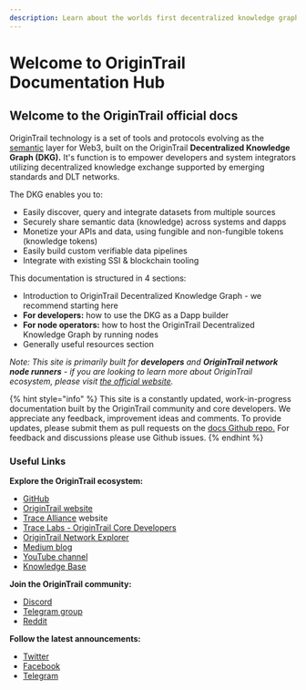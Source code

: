 ```yaml
---
description: Learn about the worlds first decentralized knowledge graph
---
```


# Welcome to OriginTrail Documentation Hub

## Welcome to the OriginTrail official docs

OriginTrail technology is a set of tools and protocols evolving as the [semantic](https://www.w3.org/standards/semanticweb/) layer for Web3, built on the OriginTrail **Decentralized Knowledge Graph \(DKG\).** It's function is to empower developers and system integrators utilizing decentralized knowledge exchange supported by emerging standards and DLT networks.

The DKG enables you to:

* Easily discover, query and integrate datasets from multiple sources
* Securely share semantic data \(knowledge\) across systems and dapps
* Monetize your APIs and data, using fungible and non-fungible tokens \(knowledge tokens\)
* Easily build custom verifiable data pipelines
* Integrate with existing SSI & blockchain tooling

This documentation is structured in 4 sections:

* Introduction to OriginTrail Decentralized Knowledge Graph - we recommend starting here
* **For developers:** how to use the DKG as a Dapp builder
* **For node operators:** how to host the OriginTrail Decentralized Knowledge Graph by running nodes
* Generally useful resources section

_Note: This site is primarily built for **developers** and **OriginTrail network node runners** - if you are looking to learn more about OriginTrail ecosystem, please visit_ [_the official website_](https://origintrail.io)_._

{% hint style="info" %}
This site is a constantly updated, work-in-progress documentation built by the OriginTrail community and core developers. We appreciate any feedback, improvement ideas and comments. To provide updates, please submit them as pull requests on the [docs Github repo.](https://github.com/OriginTrail/dkg-docs) For feedback and discussions please use Github issues.
{% endhint %}

### Useful Links

**Explore the OriginTrail ecosystem:**

* [GitHub](https://github.com/origintrail)
* [OriginTrail website](https://origintrail.io/)
* [Trace Alliance](https://alliance.origintrail.io/) website
* [Trace Labs - OriginTrail Core Developers](https://tracelabs.io/)
* [OriginTrail Network Explorer](https://explorer.origintrail.io/)
* [Medium blog](https://medium.com/origintrail)
* [YouTube channel](https://www.youtube.com/c/OriginTrail)
* [Knowledge Base](https://knowledge-base.origintrail.io/)

**Join the OriginTrail community:**

* [Discord](https://discordapp.com/invite/FCgYk2S)
* [Telegram group](https://t.me/origintrail)
* [Reddit](https://www.reddit.com/r/OriginTrail/)

**Follow the latest announcements:**

* [Twitter](https://twitter.com/origin_trail)
* [Facebook](https://www.facebook.com/origintrail/)
* [Telegram](https://t.me/origintrail_info)

